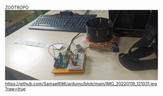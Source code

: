 ZOÓTROPO
![](https://github.com/Samael696/arduino/blob/main/IMG_20220119_121031.jpg?raw=true)https://github.com/Samael696/arduino/blob/main/IMG_20220119_121031.jpg?raw=true

